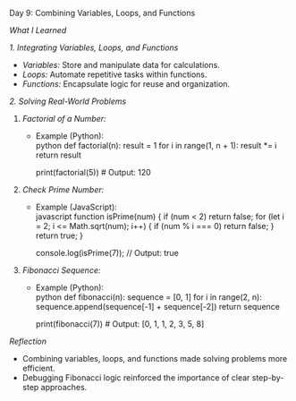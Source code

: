 Day 9: Combining Variables, Loops, and Functions  

*What I Learned*  

*1. Integrating Variables, Loops, and Functions*  
- *Variables:* Store and manipulate data for calculations.  
- *Loops:* Automate repetitive tasks within functions.  
- *Functions:* Encapsulate logic for reuse and organization.  

*2. Solving Real-World Problems*  
1. *Factorial of a Number:*  
   - Example (Python):  
     python
     def factorial(n):
         result = 1
         for i in range(1, n + 1):
             result *= i
         return result

     print(factorial(5))  # Output: 120
       

2. *Check Prime Number:*  
   - Example (JavaScript):  
     javascript
     function isPrime(num) {
         if (num < 2) return false;
         for (let i = 2; i <= Math.sqrt(num); i++) {
             if (num % i === 0) return false;
         }
         return true;
     }

     console.log(isPrime(7)); // Output: true
       

3. *Fibonacci Sequence:*  
   - Example (Python):  
     python
     def fibonacci(n):
         sequence = [0, 1]
         for i in range(2, n):
             sequence.append(sequence[-1] + sequence[-2])
         return sequence

     print(fibonacci(7))  # Output: [0, 1, 1, 2, 3, 5, 8]
       

*Reflection*  
- Combining variables, loops, and functions made solving problems more efficient.  
- Debugging Fibonacci logic reinforced the importance of clear step-by-step approaches.  
